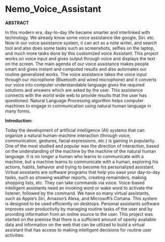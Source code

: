 # Nemo_Voice_Assistant
**ABSTRACT**

In this modern era, day-to-day life became smarter and interlinked with technology. We already know some voice assistance like google, Siri. etc. Now in our voice assistance system, it can act as a note writer, and search tool and also does some tasks such as screenshots, selfies on the laptop, and much more tasks done by this customized voice Assistant. This project works on voice input and gives output through voice and displays the text on the screen. The main agenda of our voice assistance makes people smart and gives instant and computed results and also automates our routine generalized works. 
The voice assistance takes the voice input through our microphone (Bluetooth and wired microphone) and it converts our voice into computer understandable language gives the required solutions and answers which are asked by the user. This assistance connects with the world wide web to provide results that the user has questioned. Natural Language Processing algorithm helps computer machines to engage in communication using natural human language in many forms.

**Introduction:**

Today the development of artificial intelligence (AI) systems that can organize a natural human-machine interaction (through voice, communication, gestures, facial expressions, etc.) is gaining in popularity. One of the most studied and popular was the direction of interaction, based on the understanding of the machine by the machine of the natural human language. It is no longer a human who learns to communicate with a machine, but a machine learns to communicate with a human, exploring his actions, habits, behavior and trying to become his personalized assistant.
Virtual assistants are software programs that help you ease your day-to-day tasks, such as showing weather reports, creating remainders, making shopping lists, etc. They can take commands via voice. Voice-based intelligent assistants need an invoking word or wake word to activate the listener, followed by the command. We have so many virtual assistants, such as Apple’s Siri, Amazon’s Alexa, and Microsoft’s Cortana.
This system is designed to be used efficiently on desktops. Personal assistants software improves user productivity by managing routine tasks of the user and by providing information from an online source to the user.
This project was started on the premise that there is a sufficient amount of openly available data and information on the web that can be utilized to build a virtual assistant that has access to making intelligent decisions for routine user activities.
